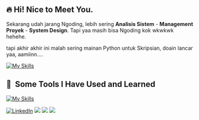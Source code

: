 <h2>🔥 Hi!  Nice to Meet You. </h2>

Sekarang udah jarang Ngoding, lebih sering **Analisis Sistem** - **Management Proyek** - **System Design**.
Tapi yaa masih bisa Ngoding kok wkwkwk hehehe.

tapi akhir akhir ini malah sering mainan Python untuk Skripsian, doain lancar yaa, aamiinn....

[![My Skills](https://skillicons.dev/icons?i=py,pytorch,pycharm)](https://skillicons.dev)

<h2> 🚀 &nbsp;Some Tools I Have Used and Learned</h2>

[![My Skills](https://skillicons.dev/icons?i=js,ts,nestjs,cypress,docker,express,grafana,mysql,nextjs,nestjs,nginx,nodejs,postgres,postman,prisma,react,tailwind,vercel,webstorm&perline=6)](https://skillicons.dev)

<!-- https://github-readme-stats.vercel.app/api?username=DennisHartrampf&show_icons=true -->
<p>
  <a href="https://www.linkedin.com/in/novin-ardian-yulianto"><img src="https://img.shields.io/badge/LinkedIn--_.svg?style=social&logo=linkedin" alt="LinkedIn"></a>
  <a href="#"><img src="https://img.shields.io/badge/Project-Management-_.svg?logo=java"></a>
  <a href="#"><img src="https://img.shields.io/badge/System-Analyst-_.svg"></a>
  <a href="#"><img src="https://img.shields.io/badge/System-Design-_.svg"></a>
</p>

